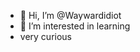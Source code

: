- 👋 Hi, I’m @Waywardidiot
- 👀 I’m interested in learning
- very curious

<!---
Waywardidiot/Waywardidiot is a ✨ special ✨ repository because its `README.md` (this file) appears on your GitHub profile.
You can click the Preview link to take a look at your changes.
--->
